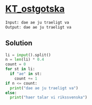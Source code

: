 # [KT_ostgotska](https://open.kattis.com/problems/ostgotska)



```txt
Input: dae ae ju traeligt va
Output: dae ae ju traeligt va
```

## Solution

```py
li = input().split()
n = len(li) * 0.4
count = 0
for st in li:
  if "ae" in st:
    count += 1
if n <= count:
  print("dae ae ju traeligt va")
else:
  print("haer talar vi rikssvenska")
```
